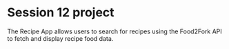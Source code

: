 # Session 12 project

The Recipe App allows users to search for recipes using the Food2Fork API to fetch and display recipe food data.